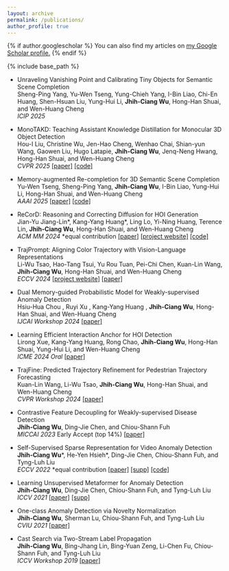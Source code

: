 ```yaml
---
layout: archive
permalink: /publications/
author_profile: true
---
```


{% if author.googlescholar %}
  You can also find my articles on <u><a href="{{author.googlescholar}}">my Google Scholar profile</a>.</u>
{% endif %}

{% include base_path %}

* Unraveling Vanishing Point and Calibrating Tiny Objects for Semantic Scene Completion  
Sheng-Ping Yang, Yu-Wen Tseng, Yung-Chieh Yang, I-Bin Liao, Chi-En Huang, Shen-Hsuan Liu, Yung-Hui Li, **Jhih-Ciang Wu**, Hong-Han Shuai, and Wen-Huang Cheng   
*ICIP 2025* 

* MonoTAKD: Teaching Assistant Knowledge Distillation for Monocular 3D Object Detection  
Hou-I Liu, Christine Wu, Jen-Hao Cheng, Wenhao Chai, Shian-yun Wang, Gaowen Liu, Hugo Latapie, **Jhih-Ciang Wu**, Jenq-Neng Hwang, Hong-Han Shuai, and Wen-Huang Cheng   
*CVPR 2025* [[paper]](https://openaccess.thecvf.com/content/CVPR2025/papers/Liu_MonoTAKD_Teaching_Assistant_Knowledge_Distillation_for_Monocular_3D_Object_Detection_CVPR_2025_paper.pdf) [[code]](https://github.com/hoiliu-0801/MonoTAKD)

* Memory-augmented Re-completion for 3D Semantic Scene Completion  
Yu-Wen Tseng, Sheng-Ping Yang, **Jhih-Ciang Wu**, I-Bin Liao, Yung-Hui Li, Hong-Han Shuai, and Wen-Huang Cheng   
*AAAI 2025* [[paper]](https://ojs.aaai.org/index.php/AAAI/article/view/32801) [[code]](https://github.com/ywtseng0226/MARE)

* ReCorD: Reasoning and Correcting Diffusion for HOI Generation  
Jian-Yu Jiang-Lin\*, Kang-Yang Huang\*, Ling Lo, Yi-Ning Huang, Terence Lin, **Jhih-Ciang Wu**, Hong-Han Shuai, and Wen-Huang Cheng   
*ACM MM 2024* *equal contribution [[paper]](https://dl.acm.org/doi/10.1145/3664647.3680936) [[project website]](https://alberthkyhky.github.io/ReCorD/) [[code]](https://github.com/j1anglin/ReCorD)

* TrajPrompt: Aligning Color Trajectory with Vision-Language Representations  
Li-Wu Tsao, Hao-Tang Tsui, Yu Rou Tuan, Pei-Chi Chen, Kuan-Lin Wang, **Jhih-Ciang Wu**, Hong-Han Shuai, and Wen-Huang Cheng   
*ECCV 2024* [[project website]](https://trajprompt.github.io/) [[paper]](https://www.ecva.net/papers/eccv_2024/papers_ECCV/papers/05758.pdf)

* Dual Memory-guided Probabilistic Model for Weakly-supervised Anomaly Detection  
Hsiu-Hua Chou , Ruyi Xu , Kang-Yang Huang , **Jhih-Ciang Wu**, Hong-Han Shuai, and Wen-Huang Cheng   
*IJCAI Workshop 2024* [[paper]](https://link.springer.com/book/9789819790029)

* Learning Efficient Interaction Anchor for HOI Detection  
Lirong Xue, Kang-Yang Huang, Rong Chao, **Jhih-Ciang Wu**, Hong-Han Shuai, Yung-Hui Li, and Wen-Huang Cheng   
*ICME 2024 Oral* [[paper]](https://www.computer.org/csdl/proceedings-article/icme/2024/10687459/20F0lhdf1ew)

* TrajFine: Predicted Trajectory Refinement for Pedestrian Trajectory Forecasting  
Kuan-Lin Wang, Li-Wu Tsao, **Jhih-Ciang Wu**, Hong-Han Shuai, and Wen-Huang Cheng  
*CVPR Workshop 2024* [[paper]](https://openaccess.thecvf.com/content/CVPR2024W/WAD/papers/Wang_TrajFine_Predicted_Trajectory_Refinement_for_Pedestrian_Trajectory_Forecasting_CVPRW_2024_paper.pdf)

* Contrastive Feature Decoupling for Weakly-supervised Disease Detection  
 **Jhih-Ciang Wu**, Ding-Jie Chen, and Chiou-Shann Fuh  
*MICCAI 2023* Early Accept (top 14%) [[paper]](https://link.springer.com/content/pdf/10.1007/978-3-031-43904-9_25.pdf?pdf=inline%20link)

* Self-Supervised Sparse Representation for Video Anomaly Detection  
 **Jhih-Ciang Wu**\*, He-Yen Hsieh\*, Ding-Jie Chen, Chiou-Shann Fuh, and Tyng-Luh Liu  
*ECCV 2022* *equal contribution [[paper]](https://www.ecva.net/papers/eccv_2022/papers_ECCV/papers/136730727.pdf) [[supp]](https://www.ecva.net/papers/eccv_2022/papers_ECCV/papers/136730727-supp.pdf) [[code]](https://github.com/louisYen/S3R)

* Learning Unsupervised Metaformer for Anomaly Detection  
 **Jhih-Ciang Wu**, Ding-Jie Chen, Chiou-Shann Fuh, and Tyng-Luh Liu  
*ICCV 2021* [[paper]](https://openaccess.thecvf.com/content/ICCV2021/papers/Wu_Learning_Unsupervised_Metaformer_for_Anomaly_Detection_ICCV_2021_paper.pdf) [[supp]](https://openaccess.thecvf.com/content/ICCV2021/supplemental/Wu_Learning_Unsupervised_Metaformer_ICCV_2021_supplemental.pdf)

* One-class Anomaly Detection via Novelty Normalization  
 **Jhih-Ciang Wu**, Sherman Lu, Chiou-Shann Fuh, and Tyng-Luh Liu  
*CVIU 2021* [[paper]](https://www.sciencedirect.com/science/article/abs/pii/S1077314221000709)

* Cast Search via Two-Stream Label Propagation  
 **Jhih-Ciang Wu**, Bing-Jhang Lin, Bing-Yuan Zeng, Li-Chen Fu, Chiou-Shann Fuh, and Tyng-Luh Liu  
*ICCV Workshop 2019* [[paper]](https://openaccess.thecvf.com/content_ICCVW_2019/html/WIDER/Wu_Cast_Search_via_Two-Stream_Label_Propagation_ICCVW_2019_paper.html)




